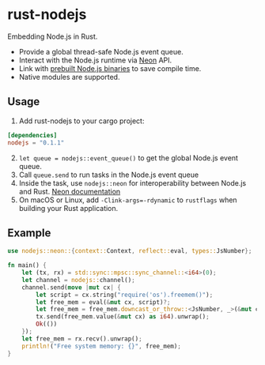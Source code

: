 # rust-nodejs

Embedding Node.js in Rust.  

- Provide a global thread-safe Node.js event queue.
- Interact with the Node.js runtime via [Neon](https://neon-bindings.com) API.
- Link with [prebuilt Node.js binaries](https://github.com/patr0nus/libnode/) to save compile time.
- Native modules are supported.

## Usage

1. Add rust-nodejs to your cargo project:
```toml
[dependencies]
nodejs = "0.1.1"
```
2. `let queue = nodejs::event_queue()` to get the global Node.js event queue.
3. Call `queue.send` to run tasks in the Node.js event queue
4. Inside the task, use `nodejs::neon` for interoperability between Node.js and Rust. [Neon documentation](https://docs.rs/neon/0.8.0-napi/neon/index.html)
5. On macOS or Linux, add `-Clink-args=-rdynamic` to `rustflags` when building your Rust application.

## Example
```rust
use nodejs::neon::{context::Context, reflect::eval, types::JsNumber};

fn main() {
    let (tx, rx) = std::sync::mpsc::sync_channel::<i64>(0);
    let channel = nodejs::channel();
    channel.send(move |mut cx| {
        let script = cx.string("require('os').freemem()");
        let free_mem = eval(&mut cx, script)?;
        let free_mem = free_mem.downcast_or_throw::<JsNumber, _>(&mut cx)?;
        tx.send(free_mem.value(&mut cx) as i64).unwrap();
        Ok(())
    });
    let free_mem = rx.recv().unwrap();
    println!("Free system memory: {}", free_mem);
}
```
